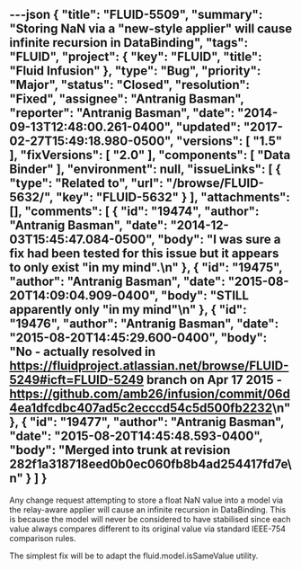 ---json
{
  "title": "FLUID-5509",
  "summary": "Storing NaN via a \"new-style applier\" will cause infinite recursion in DataBinding",
  "tags": "FLUID",
  "project": {
    "key": "FLUID",
    "title": "Fluid Infusion"
  },
  "type": "Bug",
  "priority": "Major",
  "status": "Closed",
  "resolution": "Fixed",
  "assignee": "Antranig Basman",
  "reporter": "Antranig Basman",
  "date": "2014-09-13T12:48:00.261-0400",
  "updated": "2017-02-27T15:49:18.980-0500",
  "versions": [
    "1.5"
  ],
  "fixVersions": [
    "2.0"
  ],
  "components": [
    "Data Binder"
  ],
  "environment": null,
  "issueLinks": [
    {
      "type": "Related to",
      "url": "/browse/FLUID-5632/",
      "key": "FLUID-5632"
    }
  ],
  "attachments": [],
  "comments": [
    {
      "id": "19474",
      "author": "Antranig Basman",
      "date": "2014-12-03T15:45:47.084-0500",
      "body": "I was sure a fix had been tested for this issue but it appears to only exist \"in my mind\".\n"
    },
    {
      "id": "19475",
      "author": "Antranig Basman",
      "date": "2015-08-20T14:09:04.909-0400",
      "body": "STILL apparently only \"in my mind\"\n"
    },
    {
      "id": "19476",
      "author": "Antranig Basman",
      "date": "2015-08-20T14:45:29.600-0400",
      "body": "No - actually resolved in <https://fluidproject.atlassian.net/browse/FLUID-5249#icft=FLUID-5249> branch on Apr 17 2015 - <https://github.com/amb26/infusion/commit/06d4ea1dfcdbc407ad5c2ecccd54c5d500fb2232>\n"
    },
    {
      "id": "19477",
      "author": "Antranig Basman",
      "date": "2015-08-20T14:45:48.593-0400",
      "body": "Merged into trunk at revision 282f1a318718eed0b0ec060fb8b4ad254417fd7e\n"
    }
  ]
}
---
Any change request attempting to store a float NaN value into a model via the relay-aware applier will cause an infinite recursion in DataBinding. This is because the model will never be considered to have stabilised since each value always compares different to its original value via standard IEEE-754 comparison rules.

The simplest fix will be to adapt the fluid.model.isSameValue utility.

        